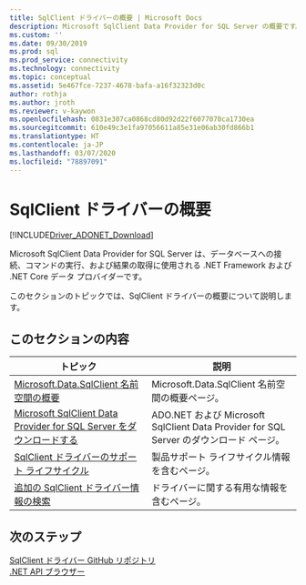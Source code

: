 ```yaml
---
title: SqlClient ドライバーの概要 | Microsoft Docs
description: Microsoft SqlClient Data Provider for SQL Server の概要です。
ms.custom: ''
ms.date: 09/30/2019
ms.prod: sql
ms.prod_service: connectivity
ms.technology: connectivity
ms.topic: conceptual
ms.assetid: 5e467fce-7237-4678-bafa-a16f32323d0c
author: rothja
ms.author: jroth
ms.reviewer: v-kaywon
ms.openlocfilehash: 0831e307ca0868cd80d92d22f6077070ca1730ea
ms.sourcegitcommit: 610e49c3e1fa97056611a85e31e06ab30fd866b1
ms.translationtype: HT
ms.contentlocale: ja-JP
ms.lasthandoff: 03/07/2020
ms.locfileid: "78897091"
---
```

# <a name="overview-of-the-sqlclient-driver"></a>SqlClient ドライバーの概要

[!INCLUDE[Driver_ADONET_Download](../../includes/driver_adonet_download.md)]

 Microsoft SqlClient Data Provider for SQL Server は、データベースへの接続、コマンドの実行、および結果の取得に使用される .NET Framework および .NET Core データ プロバイダーです。  
  
 このセクションのトピックでは、SqlClient ドライバーの概要について説明します。
  
## <a name="in-this-section"></a>このセクションの内容  
  
|トピック|説明|  
|-----------|-----------------|  
|[Microsoft.Data.SqlClient 名前空間の概要](introduction-microsoft-data-sqlclient-namespace.md)|Microsoft.Data.SqlClient 名前空間の概要ページ。|  
|[Microsoft SqlClient Data Provider for SQL Server をダウンロードする](download-microsoft-sqlclient-data-provider.md)|ADO.NET および Microsoft SqlClient Data Provider for SQL Server のダウンロード ページ。|  
|[SqlClient ドライバーのサポート ライフサイクル](sqlclient-driver-support-lifecycle.md)|製品サポート ライフサイクル情報を含むページ。|  
|[追加の SqlClient ドライバー情報の検索](find-additional-sqlclient-driver-information.md)|ドライバーに関する有用な情報を含むページ。|  

## <a name="next-steps"></a>次のステップ
 [SqlClient ドライバー GitHub リポジトリ](https://github.com/dotnet/SqlClient)  
 [.NET API ブラウザー](https://docs.microsoft.com/dotnet/api/)